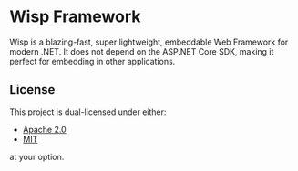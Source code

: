 # Wisp Framework

Wisp is a blazing-fast, super lightweight, embeddable Web Framework for modern .NET. 
It does not depend on the ASP.NET Core SDK, making it perfect for embedding in other applications.

## License

This project is dual-licensed under either:

- [Apache 2.0](LICENSE-APACHE)
- [MIT](LICENSE-MIT)

at your option.